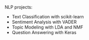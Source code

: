 NLP projects:
* Text Classification with scikit-learn
* Sentiment Analysis with VADER
* Topic Modeling with LDA and NMF
* Question Answering with Keras
